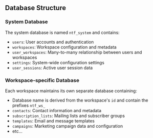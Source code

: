 ## Database Structure

### System Database

The system database is named `ntf_system` and contains:

- `users`: User accounts and authentication
- `workspaces`: Workspace configuration and metadata
- `user_workspaces`: Many-to-many relationship between users and workspaces
- `settings`: System-wide configuration settings
- `user_sessions`: Active user session data

### Workspace-specific Database

Each workspace maintains its own separate database containing:

- Database name is derived from the workspace's `id` and contain the prefixes `ntf_ws_`
- `contacts`: Contact information and metadata
- `subscription_lists`: Mailing lists and subscriber groups
- `templates`: Email and message templates
- `campaigns`: Marketing campaign data and configuration
- etc...
